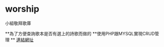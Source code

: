 # worship
小組敬拜歌庫

**為了方便查詢歌本是否有選上的詩歌而做的
**使用PHP跟MYSQL實現CRUD管理
** [連結網址](http://yn-chou.com/worship/index.php)
